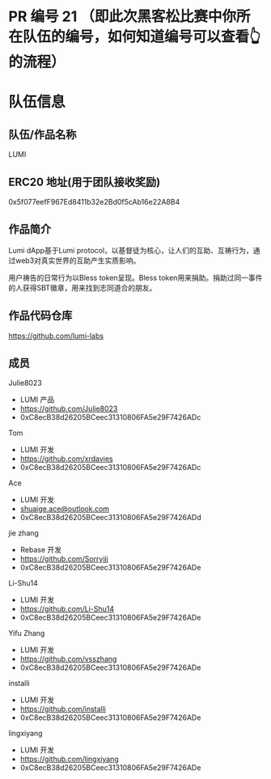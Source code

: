 # PR 编号 21 （即此次黑客松比赛中你所在队伍的编号，如何知道编号可以查看👆的流程）
# 队伍信息
## 队伍/作品名称
LUMI

## ERC20 地址(用于团队接收奖励)
0x5f077eefF967Ed8411b32e2Bd0f5cAb16e22A8B4

## 作品简介
Lumi dApp基于Lumi protocol，以基督徒为核心，让人们的互助、互祷行为，通过web3对真实世界的互助产生实质影响。

用户祷告的日常行为以Bless token呈现。Bless token用来捐助。捐助过同一事件的人获得SBT徽章，用来找到志同道合的朋友。

## 作品代码仓库
https://github.com/lumi-labs

## 成员
Julie8023
- LUMI 产品
- https://github.com/Julie8023
- 0xC8ecB38d26205BCeec31310806FA5e29F7426ADc

Tom
- LUMI 开发
- https://github.com/xrdavies
- 0xC8ecB38d26205BCeec31310806FA5e29F7426ADc

Ace
- LUMI 开发
- shuaige.ace@outlook.com
- 0xC8ecB38d26205BCeec31310806FA5e29F7426ADd

jie zhang
- Rebase 开发
- https://github.com/Sorryjjj
- 0xC8ecB38d26205BCeec31310806FA5e29F7426ADe

Li-Shu14
- LUMI 开发
- https://github.com/Li-Shu14
- 0xC8ecB38d26205BCeec31310806FA5e29F7426ADe

Yifu Zhang
- LUMI 开发
- https://github.com/vsszhang
- 0xC8ecB38d26205BCeec31310806FA5e29F7426ADe

installi
- LUMI 开发
- https://github.com/installi
- 0xC8ecB38d26205BCeec31310806FA5e29F7426ADe

lingxiyang
- LUMI 开发
- https://github.com/lingxiyang
- 0xC8ecB38d26205BCeec31310806FA5e29F7426ADe



